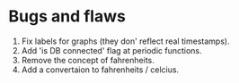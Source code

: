 # Bugs and flaws

1. Fix labels for graphs (they don' reflect real timestamps).
2. Add 'is DB connected' flag at periodic functions.
3. Remove the concept of fahrenheits.
4. Add a convertaion to fahrenheits / celcius.
